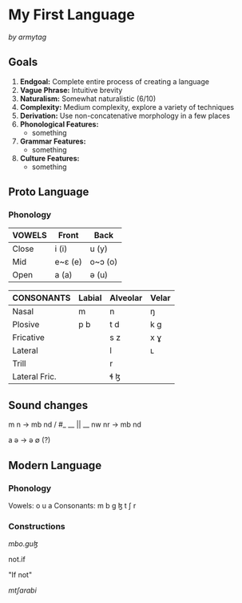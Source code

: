 # My First Language

_by armytag_

## Goals

1. **Endgoal:** Complete entire process of creating a language
2. **Vague Phrase:** Intuitive brevity
3. **Naturalism:** Somewhat naturalistic (6/10)
4. **Complexity:** Medium complexity, explore a variety of techniques
5. **Derivation:** Use non-concatenative morphology in a few places
6. **Phonological Features:** 
    - something
7. **Grammar Features:**
    - something
8. **Culture Features:** 
    - something

## Proto Lanɡuaɡe

### Phonoloɡy

| VOWELS |   Front |    Back |
|--------|---------|---------|
|  Close |   i (i) |   u (y) |
|    Mid | e~ɛ (e) | o~ɔ (o) |
|   Open |   a (a) |   ə (u) |

|    CONSONANTS | Labial | Alveolar | Velar |
|---------------|--------|----------|-------|
|         Nasal |      m |        n |     ŋ |
|       Plosive |   p  b |     t  d |  k  ɡ |
|     Fricative |        |     s  z |  x  ɣ |
|       Lateral |        |        l |     ʟ |
|         Trill |        |        r |       |
| Lateral Fric. |        |     ɬ  ɮ |       |

## Sound chanɡes

m n → mb nd / #_
__ || __
nw nr → mb nd

a ə → ə ∅ (?)

## Modern Lanɡuaɡe

### Phonoloɡy

Vowels: o u a
Consonants: m b ɡ ɮ t ʃ r

### Constructions

_mbo.ɡuɮ_

not.if

"If not"

_mtʃarabi_
